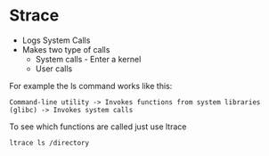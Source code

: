 # Strace

- Logs System Calls
- Makes two type of calls
    - System calls - Enter a kernel
    - User calls

For example the ls command works like this:

```
Command-line utility -> Invokes functions from system libraries (glibc) -> Invokes system calls
```

To see which functions are called just use ltrace

```
ltrace ls /directory
```